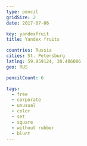 ```yaml
---
type: pencil
gridSize: 2
date: 2017-07-06

key: yandexfruit
title: Yandex fruits

countries: Russia
cities: St. Petersburg
latlng: 59.959124, 30.406086
geo: RUS

pencilCount: 6

tags:
  - free
  - corporate
  - unusual
  - color
  - set
  - square
  - without rubber
  - blunt
---
```


